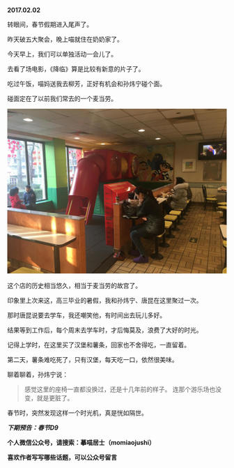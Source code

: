 
          
            
**2017.02.02**

转眼间，春节假期进入尾声了。

昨天破五大聚会，晚上喵就住在奶奶家了。

今天早上，我们可以单独活动一会儿了。

去看了场电影，《降临》算是比较有新意的片子了。

吃过午饭，喵妈送我去柳芳，正好有机会和孙炜宁碰个面。

碰面定在了以前我们常去的一个麦当劳。




![](img/51001-9132c3369b94fc40.JPG)




这个店的历史相当悠久，相当于麦当劳的故宫了。

印象里上次来这，高三毕业的暑假，我和孙炜宁、唐昆在这里聚过一次。

那时唐昆说要去学车，我还嘲笑他，有时间出去玩儿多好。

结果等到工作后，每个周末去学车时，才后悔莫及，浪费了大好的时光。

记得上学时，在这里买了汉堡和薯条，回家也不舍得吃，一直留着。

第二天，薯条难吃死了，只有汉堡，每天吃一口，依然很美味。

聊着聊着，孙炜宁说：
>感觉这里的座椅一直都没换过，还是十几年前的样子。
连那个游乐场也没变，就是更脏了。



春节时，突然发现这样一个时光机，真是恍如隔世。


***下期预告：春节D9***


**个人微信公众号，请搜索：摹喵居士（momiaojushi）**

**喜欢作者写写哪些话题，可以公众号留言**

          
        